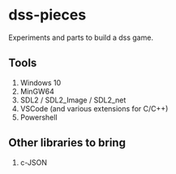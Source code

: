 # dss-pieces
Experiments and parts to build a dss game.

## Tools
1. Windows 10
1. MinGW64
1. SDL2 / SDL2_Image / SDL2_net
1. VSCode (and various extensions for C/C++)
1. Powershell

## Other libraries to bring
1. c-JSON
